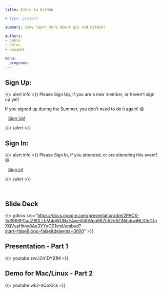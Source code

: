 ```yaml
---
title: Intro to GitHub

# type: project

summary: Come learn more about git and GitHub!

authors:
- pablo
- chloe
- annabel

menu:
  programs:
---
```

## Sign Up:

{{< alert info >}}
Please Sign Up, if you are a new member, or haven't sign up yet!

If you signed up during the Summer, you don't need to do it again! :smile:

<a class="btn btn-light btn-lg" href="https://ucfacmw.org/sign-up" role="button">
<i class="fas fa-file-alt" style="padding-right: 10px;"></i>  Sign Up!</a>

{{< /alert >}}

## Sign In:

{{< alert info >}}
Please Sign In, if you attended, or are attending this event! :smile:

<a class="btn btn-light btn-lg" href="https://ucfacmw.org/sign-in" role="button">
<i class="fas fa-file-alt" style="padding-right: 10px;"></i>  Sign In!</a>

{{< /alert >}}


<br>

## Slide Deck

{{< gdocs src="https://docs.google.com/presentation/d/e/2PACX-1vS968PGaJZ8DLLbM4pWUNxE4weVhRWpq9KZh52n6ZiNibdjwiHLIObG1pXQVyaHhny8Aq3YYyO01vmI/embed?start=false&loop=false&delayms=3000" >}} 

## Presentation - Part 1

{{< youtube zwUGh1DY91M >}}

## Demo for Mac/Linux - Part 2

{{< youtube wk2-dQoKics >}}
